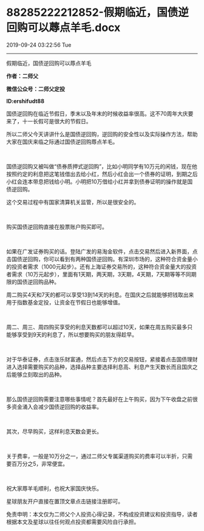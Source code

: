 # 88285222212852-假期临近，国债逆回购可以蓐点羊毛.docx

2019-09-24 03:22:56 Tue

----

假期临近，国债逆回购可以蓐点羊毛

__作者：二师父__

__微信公众号：二师父定投__

__ID:ershifudt88__

国债逆回购在临近节假日，季末以及年末的时候收益率很高。这不70周年大庆要来了，十一长假可是很大的节假日。

所以二师父今天讲讲什么是国债逆回购，逆回购的安全性以及实际操作方法，帮助大家在国庆来临之际通过国债逆回购蓐点羊毛。

 

国债逆回购又被叫做“债券质押式逆回购”，比如小明同学有10万元的闲钱，现在他按照约定的利息把这笔钱借出去给小红，然后小红会出一个债券的证明，到期之后小红会连本带息把钱给小明。小明把10万借给小红并拿到债券证明的操作就是国债逆回购。

这个交易过程中有国家清算机关监管，所以是很安全的。

 

购买国债逆回购直接在股票账户购买即可。

 

如果在广发证券购买的话。登陆广发的易淘金软件，点击交易然后进入新界面，点击国债逆回购，你可以看到有两种国债逆回购。有深圳市场的，这种符合资金量小的投资者需求（1000元起步）。还有上海证券交易所的，这种符合资金量大的投资者需求（10万元起步），里面有1天期，两天期，3天期，4天期，7天期等等不同期限的国债逆回购品种。

周二购买4天和7天的都可以享受13到14天的利息。在国庆之后就能够把钱取出来用于指数基金定投，让资金在节假日也能够增值。

 

周二、周三、周四购买享受的利息天数都可以超过10天，如果在周五购买最多只能够享受到9天的利息了，所以想要购买的朋友得趁早。

 

对于华泰证券，点击涨乐财富通，然后点击下方的交易按钮，紧接着点击国债理财进入选择需要购买的品种，选择品种主要选择利息高、利息产生天数长而且国庆之后能够立刻取出的品种。

 

那么国债逆回购需要注意哪些事情呢？首先最好在上午购买，因为下午收盘之前很多资金涌入会减少国债逆回购的收益率。

 

其次，尽早购买，这样利息天数会更长。

 

关于费率，一般是10万分之一，通过二师父专属渠道购买的费率可以半折，只需要百万分之5，非常便宜。

 

祝大家蓐羊毛顺利，也祝大家国庆快乐。

星球朋友开户直接在置顶文章点击链接注册即可。

免责申明：本文仅为二师父个人投资心得记录，不构成投资建议和投资指导，读者根据本文及星球以往任何观点投资都需要风险自行承担。


